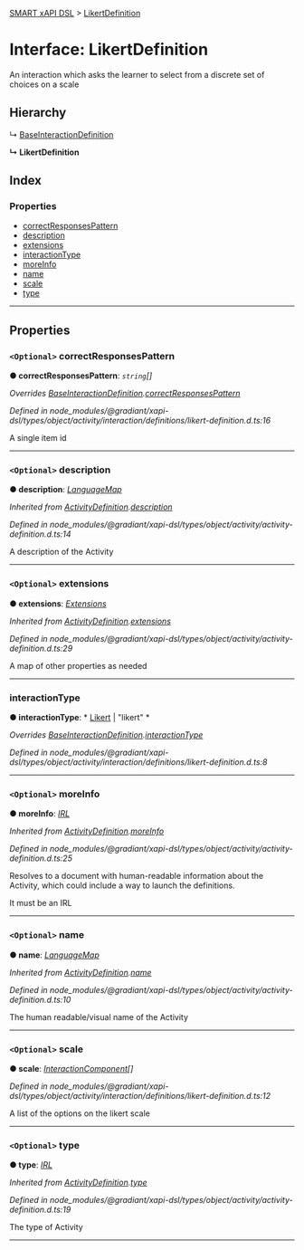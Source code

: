 [SMART xAPI DSL](../README.md) > [LikertDefinition](../interfaces/likertdefinition.md)

# Interface: LikertDefinition

An interaction which asks the learner to select from a discrete set of choices on a scale

## Hierarchy

↳  [BaseInteractionDefinition](baseinteractiondefinition.md)

**↳ LikertDefinition**

## Index

### Properties

* [correctResponsesPattern](likertdefinition.md#correctresponsespattern)
* [description](likertdefinition.md#description)
* [extensions](likertdefinition.md#extensions)
* [interactionType](likertdefinition.md#interactiontype)
* [moreInfo](likertdefinition.md#moreinfo)
* [name](likertdefinition.md#name)
* [scale](likertdefinition.md#scale)
* [type](likertdefinition.md#type)

---

## Properties

<a id="correctresponsespattern"></a>

### `<Optional>` correctResponsesPattern

**● correctResponsesPattern**: *`string`[]*

*Overrides [BaseInteractionDefinition](baseinteractiondefinition.md).[correctResponsesPattern](baseinteractiondefinition.md#correctresponsespattern)*

*Defined in node_modules/@gradiant/xapi-dsl/types/object/activity/interaction/definitions/likert-definition.d.ts:16*

A single item id

___
<a id="description"></a>

### `<Optional>` description

**● description**: *[LanguageMap](languagemap.md)*

*Inherited from [ActivityDefinition](activitydefinition.md).[description](activitydefinition.md#description)*

*Defined in node_modules/@gradiant/xapi-dsl/types/object/activity/activity-definition.d.ts:14*

A description of the Activity

___
<a id="extensions"></a>

### `<Optional>` extensions

**● extensions**: *[Extensions](extensions.md)*

*Inherited from [ActivityDefinition](activitydefinition.md).[extensions](activitydefinition.md#extensions)*

*Defined in node_modules/@gradiant/xapi-dsl/types/object/activity/activity-definition.d.ts:29*

A map of other properties as needed

___
<a id="interactiontype"></a>

###  interactionType

**● interactionType**: * [Likert](../enums/interactiontype.md#likert) &#124; "likert"
*

*Overrides [BaseInteractionDefinition](baseinteractiondefinition.md).[interactionType](baseinteractiondefinition.md#interactiontype)*

*Defined in node_modules/@gradiant/xapi-dsl/types/object/activity/interaction/definitions/likert-definition.d.ts:8*

___
<a id="moreinfo"></a>

### `<Optional>` moreInfo

**● moreInfo**: *[IRL](../#irl)*

*Inherited from [ActivityDefinition](activitydefinition.md).[moreInfo](activitydefinition.md#moreinfo)*

*Defined in node_modules/@gradiant/xapi-dsl/types/object/activity/activity-definition.d.ts:25*

Resolves to a document with human-readable information about the Activity, which could include a way to launch the definitions.

It must be an IRL

___
<a id="name"></a>

### `<Optional>` name

**● name**: *[LanguageMap](languagemap.md)*

*Inherited from [ActivityDefinition](activitydefinition.md).[name](activitydefinition.md#name)*

*Defined in node_modules/@gradiant/xapi-dsl/types/object/activity/activity-definition.d.ts:10*

The human readable/visual name of the Activity

___
<a id="scale"></a>

### `<Optional>` scale

**● scale**: *[InteractionComponent](interactioncomponent.md)[]*

*Defined in node_modules/@gradiant/xapi-dsl/types/object/activity/interaction/definitions/likert-definition.d.ts:12*

A list of the options on the likert scale

___
<a id="type"></a>

### `<Optional>` type

**● type**: *[IRL](../#irl)*

*Inherited from [ActivityDefinition](activitydefinition.md).[type](activitydefinition.md#type)*

*Defined in node_modules/@gradiant/xapi-dsl/types/object/activity/activity-definition.d.ts:19*

The type of Activity

___

